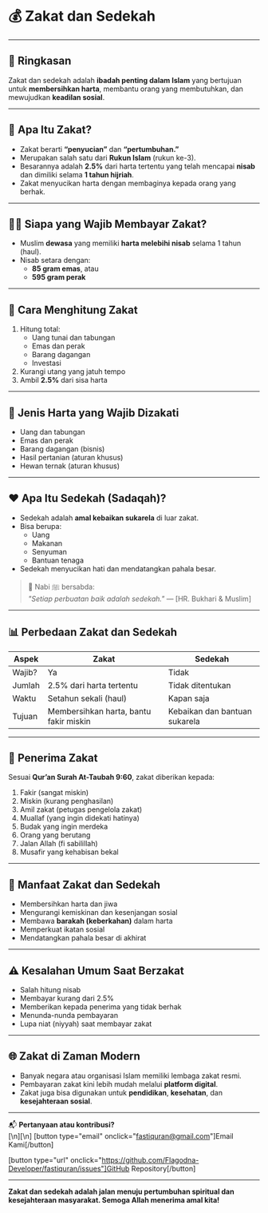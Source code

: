 # 💰 Zakat dan Sedekah

---

## 🧭 Ringkasan

Zakat dan sedekah adalah **ibadah penting dalam Islam** yang bertujuan untuk **membersihkan harta**, membantu orang yang membutuhkan, dan mewujudkan **keadilan sosial**.

---

## 💎 Apa Itu Zakat?

- Zakat berarti **“penyucian”** dan **“pertumbuhan.”**
- Merupakan salah satu dari **Rukun Islam** (rukun ke-3).
- Besarannya adalah **2.5%** dari harta tertentu yang telah mencapai **nisab** dan dimiliki selama **1 tahun hijriah**.
- Zakat menyucikan harta dengan membaginya kepada orang yang berhak.

---

## 🙋‍♂️ Siapa yang Wajib Membayar Zakat?

- Muslim **dewasa** yang memiliki **harta melebihi nisab** selama 1 tahun (haul).
- Nisab setara dengan:
  - **85 gram emas**, atau
  - **595 gram perak**

---

## 🧮 Cara Menghitung Zakat

1. Hitung total:
   - Uang tunai dan tabungan
   - Emas dan perak
   - Barang dagangan
   - Investasi
2. Kurangi utang yang jatuh tempo
3. Ambil **2.5%** dari sisa harta

---

## 💼 Jenis Harta yang Wajib Dizakati

- Uang dan tabungan
- Emas dan perak
- Barang dagangan (bisnis)
- Hasil pertanian (aturan khusus)
- Hewan ternak (aturan khusus)

---

## ❤️ Apa Itu Sedekah (Sadaqah)?

- Sedekah adalah **amal kebaikan sukarela** di luar zakat.
- Bisa berupa:
  - Uang
  - Makanan
  - Senyuman
  - Bantuan tenaga
- Sedekah menyucikan hati dan mendatangkan pahala besar.

> 🕌 Nabi ﷺ bersabda:  
> _"Setiap perbuatan baik adalah sedekah."_ — [HR. Bukhari & Muslim]

---

## 📊 Perbedaan Zakat dan Sedekah

| Aspek  | Zakat                                  | Sedekah                       |
| ------ | -------------------------------------- | ----------------------------- |
| Wajib? | Ya                                     | Tidak                         |
| Jumlah | 2.5% dari harta tertentu               | Tidak ditentukan              |
| Waktu  | Setahun sekali (haul)                  | Kapan saja                    |
| Tujuan | Membersihkan harta, bantu fakir miskin | Kebaikan dan bantuan sukarela |

---

## 🎯 Penerima Zakat

Sesuai **Qur’an Surah At-Taubah 9:60**, zakat diberikan kepada:

1. Fakir (sangat miskin)
2. Miskin (kurang penghasilan)
3. Amil zakat (petugas pengelola zakat)
4. Muallaf (yang ingin didekati hatinya)
5. Budak yang ingin merdeka
6. Orang yang berutang
7. Jalan Allah (fi sabilillah)
8. Musafir yang kehabisan bekal

---

## 🌟 Manfaat Zakat dan Sedekah

- Membersihkan harta dan jiwa
- Mengurangi kemiskinan dan kesenjangan sosial
- Membawa **barakah (keberkahan)** dalam harta
- Memperkuat ikatan sosial
- Mendatangkan pahala besar di akhirat

---

## ⚠️ Kesalahan Umum Saat Berzakat

- Salah hitung nisab
- Membayar kurang dari 2.5%
- Memberikan kepada penerima yang tidak berhak
- Menunda-nunda pembayaran
- Lupa niat (niyyah) saat membayar zakat

---

## 🌐 Zakat di Zaman Modern

- Banyak negara atau organisasi Islam memiliki lembaga zakat resmi.
- Pembayaran zakat kini lebih mudah melalui **platform digital**.
- Zakat juga bisa digunakan untuk **pendidikan**, **kesehatan**, dan **kesejahteraan sosial**.

---

📬 **Pertanyaan atau kontribusi?**  
[\n][\n]
[button type="email" onclick="fastiquran@gmail.com"]Email Kami[/button]

[button type="url" onclick="https://github.com/Flagodna-Developer/fastiquran/issues"]GitHub Repository[/button]

---

**Zakat dan sedekah adalah jalan menuju pertumbuhan spiritual dan kesejahteraan masyarakat. Semoga Allah menerima amal kita!**
